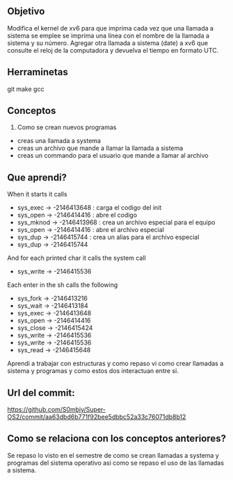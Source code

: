 ## Objetivo
Modifica el kernel de xv6 para que imprima cada vez que una llamada a sistema se emplee se imprima una línea con el nombre de la llamada a sistema y su número.
Agregar otra llamada a sistema (date) a xv6 que consulte el reloj de la computadora y devuelva el tiempo en formato UTC.

## Herraminetas
git
make
gcc

## Conceptos
1) Como se crean nuevos programas
+ creas una llamada a systema
+ creas un archivo que mande a llamar la llamada a sistema
+ creas un commando para el usuario que mande a llamar al archivo

## Que aprendi?
When it starts it calls  

+ sys_exec -> -2146413648 : carga el codigo del init 
+ sys_open -> -2146414416 : abre el codigo
+ sys_mknod -> -2146413968 : crea un archivo especial para el equipo
+ sys_open -> -2146414416 : abre el archivo especial
+ sys_dup -> -2146415744 : crea un alias para el archivo especial
+ sys_dup -> -2146415744

And for each printed char it calls the system call

+ sys_write -> -2146415536

Each enter in the sh calls the following

+ sys_fork -> -2146413216
+ sys_wait -> -2146413184
+ sys_exec -> -2146413648
+ sys_open -> -2146414416
+ sys_close -> -2146415424
+ sys_write -> -2146415536
+ sys_write -> -2146415536
+ sys_read -> -2146415648

Aprendi a trabajar con estructuras y como repaso vi como crear llamadas a sistema y programas y como estos dos interactuan entre si.
## Url del commit:
https://github.com/S0mbiy/Super-OS2/commit/aa63dbd6b771f92bee5dbbc52a33c76071db8b12

## Como se relaciona con los conceptos anteriores?
Se repaso lo visto en el semestre de como se crean llamadas a systema y programas del sistema operativo asi como se repaso el uso de las llamadas a sistema.
